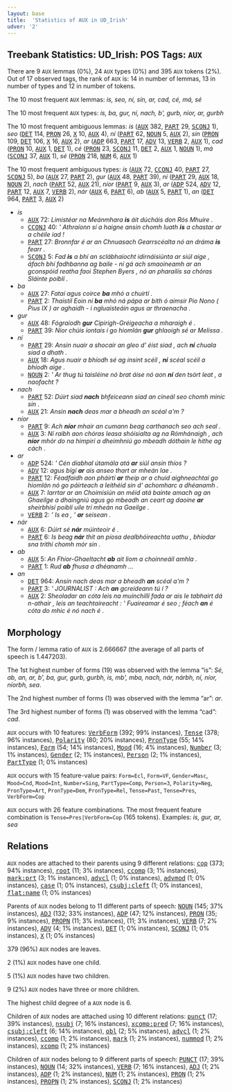 ```yaml
---
layout: base
title:  'Statistics of AUX in UD_Irish'
udver: '2'
---
```


## Treebank Statistics: UD_Irish: POS Tags: `AUX`

There are 9 `AUX` lemmas (0%), 24 `AUX` types (0%) and 395 `AUX` tokens (2%).
Out of 17 observed tags, the rank of `AUX` is: 14 in number of lemmas, 13 in number of types and 12 in number of tokens.

The 10 most frequent `AUX` lemmas: <em>is, seo, ní, sin, ar, cad, cé, má, sé</em>

The 10 most frequent `AUX` types:  <em>is, ba, gur, ní, nach, b', gurb, níor, ar, gurbh</em>

The 10 most frequent ambiguous lemmas: <em>is</em> (<tt><a href="ga-pos-AUX.html">AUX</a></tt> 382, <tt><a href="ga-pos-PART.html">PART</a></tt> 29, <tt><a href="ga-pos-SCONJ.html">SCONJ</a></tt> 1), <em>seo</em> (<tt><a href="ga-pos-DET.html">DET</a></tt> 114, <tt><a href="ga-pos-PRON.html">PRON</a></tt> 26, <tt><a href="ga-pos-X.html">X</a></tt> 10, <tt><a href="ga-pos-AUX.html">AUX</a></tt> 4), <em>ní</em> (<tt><a href="ga-pos-PART.html">PART</a></tt> 62, <tt><a href="ga-pos-NOUN.html">NOUN</a></tt> 5, <tt><a href="ga-pos-AUX.html">AUX</a></tt> 2), <em>sin</em> (<tt><a href="ga-pos-PRON.html">PRON</a></tt> 109, <tt><a href="ga-pos-DET.html">DET</a></tt> 106, <tt><a href="ga-pos-X.html">X</a></tt> 16, <tt><a href="ga-pos-AUX.html">AUX</a></tt> 2), <em>ar</em> (<tt><a href="ga-pos-ADP.html">ADP</a></tt> 663, <tt><a href="ga-pos-PART.html">PART</a></tt> 17, <tt><a href="ga-pos-ADV.html">ADV</a></tt> 13, <tt><a href="ga-pos-VERB.html">VERB</a></tt> 2, <tt><a href="ga-pos-AUX.html">AUX</a></tt> 1), <em>cad</em> (<tt><a href="ga-pos-PRON.html">PRON</a></tt> 10, <tt><a href="ga-pos-AUX.html">AUX</a></tt> 1, <tt><a href="ga-pos-DET.html">DET</a></tt> 1), <em>cé</em> (<tt><a href="ga-pos-PRON.html">PRON</a></tt> 23, <tt><a href="ga-pos-SCONJ.html">SCONJ</a></tt> 11, <tt><a href="ga-pos-DET.html">DET</a></tt> 2, <tt><a href="ga-pos-AUX.html">AUX</a></tt> 1, <tt><a href="ga-pos-NOUN.html">NOUN</a></tt> 1), <em>má</em> (<tt><a href="ga-pos-SCONJ.html">SCONJ</a></tt> 37, <tt><a href="ga-pos-AUX.html">AUX</a></tt> 1), <em>sé</em> (<tt><a href="ga-pos-PRON.html">PRON</a></tt> 218, <tt><a href="ga-pos-NUM.html">NUM</a></tt> 6, <tt><a href="ga-pos-AUX.html">AUX</a></tt> 1)

The 10 most frequent ambiguous types:  <em>is</em> (<tt><a href="ga-pos-AUX.html">AUX</a></tt> 72, <tt><a href="ga-pos-CCONJ.html">CCONJ</a></tt> 40, <tt><a href="ga-pos-PART.html">PART</a></tt> 27, <tt><a href="ga-pos-SCONJ.html">SCONJ</a></tt> 5), <em>ba</em> (<tt><a href="ga-pos-AUX.html">AUX</a></tt> 27, <tt><a href="ga-pos-PART.html">PART</a></tt> 2), <em>gur</em> (<tt><a href="ga-pos-AUX.html">AUX</a></tt> 48, <tt><a href="ga-pos-PART.html">PART</a></tt> 39), <em>ní</em> (<tt><a href="ga-pos-PART.html">PART</a></tt> 29, <tt><a href="ga-pos-AUX.html">AUX</a></tt> 18, <tt><a href="ga-pos-NOUN.html">NOUN</a></tt> 2), <em>nach</em> (<tt><a href="ga-pos-PART.html">PART</a></tt> 52, <tt><a href="ga-pos-AUX.html">AUX</a></tt> 21), <em>níor</em> (<tt><a href="ga-pos-PART.html">PART</a></tt> 9, <tt><a href="ga-pos-AUX.html">AUX</a></tt> 3), <em>ar</em> (<tt><a href="ga-pos-ADP.html">ADP</a></tt> 524, <tt><a href="ga-pos-ADV.html">ADV</a></tt> 12, <tt><a href="ga-pos-PART.html">PART</a></tt> 12, <tt><a href="ga-pos-AUX.html">AUX</a></tt> 7, <tt><a href="ga-pos-VERB.html">VERB</a></tt> 2), <em>nár</em> (<tt><a href="ga-pos-AUX.html">AUX</a></tt> 6, <tt><a href="ga-pos-PART.html">PART</a></tt> 6), <em>ab</em> (<tt><a href="ga-pos-AUX.html">AUX</a></tt> 5, <tt><a href="ga-pos-PART.html">PART</a></tt> 1), <em>an</em> (<tt><a href="ga-pos-DET.html">DET</a></tt> 964, <tt><a href="ga-pos-PART.html">PART</a></tt> 3, <tt><a href="ga-pos-AUX.html">AUX</a></tt> 2)


* <em>is</em>
  * <tt><a href="ga-pos-AUX.html">AUX</a></tt> 72: <em>Limistéar na Meánmhara <b>is</b> áit dúcháis don Rós Mhuire .</em>
  * <tt><a href="ga-pos-CCONJ.html">CCONJ</a></tt> 40: <em>' Athraíonn sí a haigne ansin chomh luath <b>is</b> a chastar ar a chéile iad !</em>
  * <tt><a href="ga-pos-PART.html">PART</a></tt> 27: <em>Bronnfar é ar an Chnuasach Gearrscéalta nó an dráma <b>is</b> fearr .</em>
  * <tt><a href="ga-pos-SCONJ.html">SCONJ</a></tt> 5: <em>Fad <b>is</b> a bhí an sclábhaíocht idirnáisiúnta ar siúl aige , áfach bhí fadhbanna ag baile - ní gá ach smaoineamh ar an gconspóid reatha faoi Stephen Byers , nó an pharailís sa chóras Sláinte poiblí .</em>
* <em>ba</em>
  * <tt><a href="ga-pos-AUX.html">AUX</a></tt> 27: <em>Fataí agus coirce <b>ba</b> mhó a chuirtí .</em>
  * <tt><a href="ga-pos-PART.html">PART</a></tt> 2: <em>Thaistil Eoin ní <b>ba</b> mhó ná pápa ar bith ó aimsir Pio Nono ( Pius IX ) ar aghaidh - i ngluaisteáin agus ar thraenacha .</em>
* <em>gur</em>
  * <tt><a href="ga-pos-AUX.html">AUX</a></tt> 48: <em>Fógraíodh <b>gur</b> Cipirigh-Gréigeacha a mharaigh é .</em>
  * <tt><a href="ga-pos-PART.html">PART</a></tt> 39: <em>Níor chúis iontais í go hiomlán <b>gur</b> ghlaoigh sé ar Melissa .</em>
* <em>ní</em>
  * <tt><a href="ga-pos-PART.html">PART</a></tt> 29: <em>Ansin nuair a shocair an gleo d' éist siad , ach <b>ní</b> chuala siad a dhath .</em>
  * <tt><a href="ga-pos-AUX.html">AUX</a></tt> 18: <em>Agus nuair a bhíodh sé ag insint scéil , <b>ní</b> scéal scéil a bhíodh aige .</em>
  * <tt><a href="ga-pos-NOUN.html">NOUN</a></tt> 2: <em>' Ar thug tú taisléine nó brat áise nó aon <b>ní</b> den tsórt leat , a naofacht ?</em>
* <em>nach</em>
  * <tt><a href="ga-pos-PART.html">PART</a></tt> 52: <em>Dúirt siad <b>nach</b> bhfeiceann siad an cineál seo chomh minic sin .</em>
  * <tt><a href="ga-pos-AUX.html">AUX</a></tt> 21: <em>Ansin <b>nach</b> deas mar a bheadh an scéal a'm ?</em>
* <em>níor</em>
  * <tt><a href="ga-pos-PART.html">PART</a></tt> 9: <em>Ach <b>níor</b> mhair an cumann beag carthanach seo ach seal .</em>
  * <tt><a href="ga-pos-AUX.html">AUX</a></tt> 3: <em>Ní raibh aon chóras leasa shóisialta ag na Rómhánaigh , ach <b>níor</b> mhór do na himpirí a dheimhniú go mbeadh dóthain le hithe ag cách .</em>
* <em>ar</em>
  * <tt><a href="ga-pos-ADP.html">ADP</a></tt> 524: <em>' Cén diabhal útamála atá <b>ar</b> siúl ansin thíos ?</em>
  * <tt><a href="ga-pos-ADV.html">ADV</a></tt> 12: <em>agus bígí <b>ar</b> ais anseo thart ar mheán lae .</em>
  * <tt><a href="ga-pos-PART.html">PART</a></tt> 12: <em>Féadfaidh aon pháirtí <b>ar</b> theip ar a chuid aighneachtaí go hiomlán nó go páirteach a leithéid sin d' achomharc a dhéanamh .</em>
  * <tt><a href="ga-pos-AUX.html">AUX</a></tt> 7: <em>Iarrtar ar an Choimisiún an méid atá bainte amach ag an Ghaeilge a dhaingniú agus go mbeadh an ceart ag daoine <b>ar</b> sheirbhísí poiblí uile trí mheán na Gaeilge .</em>
  * <tt><a href="ga-pos-VERB.html">VERB</a></tt> 2: <em>' Is ea , ' <b>ar</b> seisean .</em>
* <em>nár</em>
  * <tt><a href="ga-pos-AUX.html">AUX</a></tt> 6: <em>Dúirt sé <b>nár</b> múinteoir é .</em>
  * <tt><a href="ga-pos-PART.html">PART</a></tt> 6: <em>Is beag <b>nár</b> thit an píosa dealbhóireachta uathu , bhíodar sna trithí chomh mór sin .</em>
* <em>ab</em>
  * <tt><a href="ga-pos-AUX.html">AUX</a></tt> 5: <em>An Fhíor-Ghaeltacht <b>ab</b> ait liom a choinneáil amhla .</em>
  * <tt><a href="ga-pos-PART.html">PART</a></tt> 1: <em>Rud <b>ab</b> fhusa a dhéanamh ...</em>
* <em>an</em>
  * <tt><a href="ga-pos-DET.html">DET</a></tt> 964: <em>Ansin nach deas mar a bheadh <b>an</b> scéal a'm ?</em>
  * <tt><a href="ga-pos-PART.html">PART</a></tt> 3: <em>' JOURNALIST : Ach <b>an</b> gcreideann tú í ?</em>
  * <tt><a href="ga-pos-AUX.html">AUX</a></tt> 2: <em>Sheoladar an cóta leis na muinchillí fada ar ais le tabhairt dá n-athair , leis an teachtaireacht : ' Fuaireamar é seo ; féach <b>an</b> é cóta do mhic é nó nach é .</em>

## Morphology

The form / lemma ratio of `AUX` is 2.666667 (the average of all parts of speech is 1.447203).

The 1st highest number of forms (19) was observed with the lemma “is”: <em>Sé, ab, an, ar, b', ba, gur, gurb, gurbh, is, mb', mba, nach, nár, nárbh, ní, níor, níorbh, sea</em>.

The 2nd highest number of forms (1) was observed with the lemma “ar”: <em>ar</em>.

The 3rd highest number of forms (1) was observed with the lemma “cad”: <em>cad</em>.

`AUX` occurs with 10 features: <tt><a href="ga-feat-VerbForm.html">VerbForm</a></tt> (392; 99% instances), <tt><a href="ga-feat-Tense.html">Tense</a></tt> (378; 96% instances), <tt><a href="ga-feat-Polarity.html">Polarity</a></tt> (80; 20% instances), <tt><a href="ga-feat-PronType.html">PronType</a></tt> (55; 14% instances), <tt><a href="ga-feat-Form.html">Form</a></tt> (54; 14% instances), <tt><a href="ga-feat-Mood.html">Mood</a></tt> (16; 4% instances), <tt><a href="ga-feat-Number.html">Number</a></tt> (3; 1% instances), <tt><a href="ga-feat-Gender.html">Gender</a></tt> (2; 1% instances), <tt><a href="ga-feat-Person.html">Person</a></tt> (2; 1% instances), <tt><a href="ga-feat-PartType.html">PartType</a></tt> (1; 0% instances)

`AUX` occurs with 15 feature-value pairs: `Form=Ecl`, `Form=VF`, `Gender=Masc`, `Mood=Cnd`, `Mood=Int`, `Number=Sing`, `PartType=Comp`, `Person=3`, `Polarity=Neg`, `PronType=Art`, `PronType=Dem`, `PronType=Rel`, `Tense=Past`, `Tense=Pres`, `VerbForm=Cop`

`AUX` occurs with 26 feature combinations.
The most frequent feature combination is `Tense=Pres|VerbForm=Cop` (165 tokens).
Examples: <em>is, gur, ar, sea</em>


## Relations

`AUX` nodes are attached to their parents using 9 different relations: <tt><a href="ga-dep-cop.html">cop</a></tt> (373; 94% instances), <tt><a href="ga-dep-root.html">root</a></tt> (11; 3% instances), <tt><a href="ga-dep-ccomp.html">ccomp</a></tt> (3; 1% instances), <tt><a href="ga-dep-mark-prt.html">mark:prt</a></tt> (3; 1% instances), <tt><a href="ga-dep-advcl.html">advcl</a></tt> (1; 0% instances), <tt><a href="ga-dep-advmod.html">advmod</a></tt> (1; 0% instances), <tt><a href="ga-dep-case.html">case</a></tt> (1; 0% instances), <tt><a href="ga-dep-csubj-cleft.html">csubj:cleft</a></tt> (1; 0% instances), <tt><a href="ga-dep-flat-name.html">flat:name</a></tt> (1; 0% instances)

Parents of `AUX` nodes belong to 11 different parts of speech: <tt><a href="ga-pos-NOUN.html">NOUN</a></tt> (145; 37% instances), <tt><a href="ga-pos-ADJ.html">ADJ</a></tt> (132; 33% instances), <tt><a href="ga-pos-ADP.html">ADP</a></tt> (47; 12% instances), <tt><a href="ga-pos-PRON.html">PRON</a></tt> (35; 9% instances), <tt><a href="ga-pos-PROPN.html">PROPN</a></tt> (11; 3% instances),  (11; 3% instances), <tt><a href="ga-pos-VERB.html">VERB</a></tt> (7; 2% instances), <tt><a href="ga-pos-ADV.html">ADV</a></tt> (4; 1% instances), <tt><a href="ga-pos-DET.html">DET</a></tt> (1; 0% instances), <tt><a href="ga-pos-SCONJ.html">SCONJ</a></tt> (1; 0% instances), <tt><a href="ga-pos-X.html">X</a></tt> (1; 0% instances)

379 (96%) `AUX` nodes are leaves.

2 (1%) `AUX` nodes have one child.

5 (1%) `AUX` nodes have two children.

9 (2%) `AUX` nodes have three or more children.

The highest child degree of a `AUX` node is 6.

Children of `AUX` nodes are attached using 10 different relations: <tt><a href="ga-dep-punct.html">punct</a></tt> (17; 39% instances), <tt><a href="ga-dep-nsubj.html">nsubj</a></tt> (7; 16% instances), <tt><a href="ga-dep-xcomp-pred.html">xcomp:pred</a></tt> (7; 16% instances), <tt><a href="ga-dep-csubj-cleft.html">csubj:cleft</a></tt> (6; 14% instances), <tt><a href="ga-dep-obl.html">obl</a></tt> (2; 5% instances), <tt><a href="ga-dep-advcl.html">advcl</a></tt> (1; 2% instances), <tt><a href="ga-dep-ccomp.html">ccomp</a></tt> (1; 2% instances), <tt><a href="ga-dep-mark.html">mark</a></tt> (1; 2% instances), <tt><a href="ga-dep-nummod.html">nummod</a></tt> (1; 2% instances), <tt><a href="ga-dep-xcomp.html">xcomp</a></tt> (1; 2% instances)

Children of `AUX` nodes belong to 9 different parts of speech: <tt><a href="ga-pos-PUNCT.html">PUNCT</a></tt> (17; 39% instances), <tt><a href="ga-pos-NOUN.html">NOUN</a></tt> (14; 32% instances), <tt><a href="ga-pos-VERB.html">VERB</a></tt> (7; 16% instances), <tt><a href="ga-pos-ADJ.html">ADJ</a></tt> (1; 2% instances), <tt><a href="ga-pos-ADP.html">ADP</a></tt> (1; 2% instances), <tt><a href="ga-pos-NUM.html">NUM</a></tt> (1; 2% instances), <tt><a href="ga-pos-PRON.html">PRON</a></tt> (1; 2% instances), <tt><a href="ga-pos-PROPN.html">PROPN</a></tt> (1; 2% instances), <tt><a href="ga-pos-SCONJ.html">SCONJ</a></tt> (1; 2% instances)

